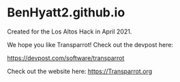 # BenHyatt2.github.io
Created for the Los Altos Hack in April 2021.

We hope you like Transparrot! Check out the devpost here:

https://devpost.com/software/transparrot

Check out the website here:
https://Transparrot.org
